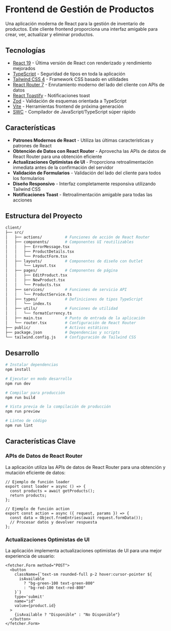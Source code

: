 # Frontend de Gestión de Productos

Una aplicación moderna de React para la gestión de inventario de productos. Este cliente frontend proporciona una interfaz amigable para crear, ver, actualizar y eliminar productos.

## Tecnologías

- [React 19](https://react.dev/) - Última versión de React con renderizado y rendimiento mejorados
- [TypeScript](https://www.typescriptlang.org/) - Seguridad de tipos en toda la aplicación
- [Tailwind CSS 4](https://tailwindcss.com/) - Framework CSS basado en utilidades
- [React Router 7](https://reactrouter.com/) - Enrutamiento moderno del lado del cliente con APIs de datos
- [React Toastify](https://fkhadra.github.io/react-toastify/) - Notificaciones toast
- [Zod](https://zod.dev/) - Validación de esquemas orientada a TypeScript
- [Vite](https://vitejs.dev/) - Herramientas frontend de próxima generación
- [SWC](https://swc.rs/) - Compilador de JavaScript/TypeScript súper rápido

## Características

- **Patrones Modernos de React** - Utiliza las últimas características y patrones de React
- **Obtención de Datos con React Router** - Aprovecha las APIs de datos de React Router para una obtención eficiente
- **Actualizaciones Optimistas de UI** - Proporciona retroalimentación inmediata antes de la confirmación del servidor
- **Validación de Formularios** - Validación del lado del cliente para todos los formularios
- **Diseño Responsivo** - Interfaz completamente responsiva utilizando Tailwind CSS
- **Notificaciones Toast** - Retroalimentación amigable para todas las acciones

## Estructura del Proyecto

```bash
client/
├── src/
│   ├── actions/          # Funciones de acción de React Router
│   ├── components/       # Componentes UI reutilizables
│   │   ├── ErrorMessage.tsx
│   │   ├── ProductDetails.tsx
│   │   └── ProductForm.tsx
│   ├── layouts/          # Componentes de diseño con Outlet
│   │   └── Layout.tsx
│   ├── pages/            # Componentes de página
│   │   ├── EditProduct.tsx
│   │   ├── NewProduct.tsx
│   │   └── Products.tsx
│   ├── services/         # Funciones de servicio API
│   │   └── ProductService.ts
│   ├── types/            # Definiciones de tipos TypeScript
│   │   └── index.ts
│   ├── utils/            # Funciones de utilidad
│   │   └── formatCurrency.ts
│   ├── main.tsx          # Punto de entrada de la aplicación
│   └── router.tsx        # Configuración de React Router
├── public/               # Activos estáticos
├── package.json          # Dependencias y scripts
└── tailwind.config.js    # Configuración de Tailwind CSS
```

## Desarrollo

```bash
# Instalar dependencias
npm install

# Ejecutar en modo desarrollo
npm run dev

# Compilar para producción
npm run build

# Vista previa de la compilación de producción
npm run preview

# Linteo de código
npm run lint
```

## Características Clave

### APIs de Datos de React Router

La aplicación utiliza las APIs de datos de React Router para una obtención y mutación eficiente de datos:

```tsx
// Ejemplo de función loader
export const loader = async () => {
  const products = await getProducts();
  return products;
};

// Ejemplo de función action
export const action = async ({ request, params }) => {
  const data = Object.fromEntries(await request.formData());
  // Procesar datos y devolver respuesta
};
```

### Actualizaciones Optimistas de UI

La aplicación implementa actualizaciones optimistas de UI para una mejor experiencia de usuario:

```tsx
<fetcher.Form method="POST">
  <button
    className={`text-sm rounded-full p-2 hover:cursor-pointer ${
      isAvailable
        ? "bg-green-100 text-green-800"
        : "bg-red-100 text-red-800"
    }`}
    type='submit'
    name="id"
    value={product.id}
  >
    {isAvailable ? "Disponible" : "No Disponible"}
  </button>
</fetcher.Form>
```
